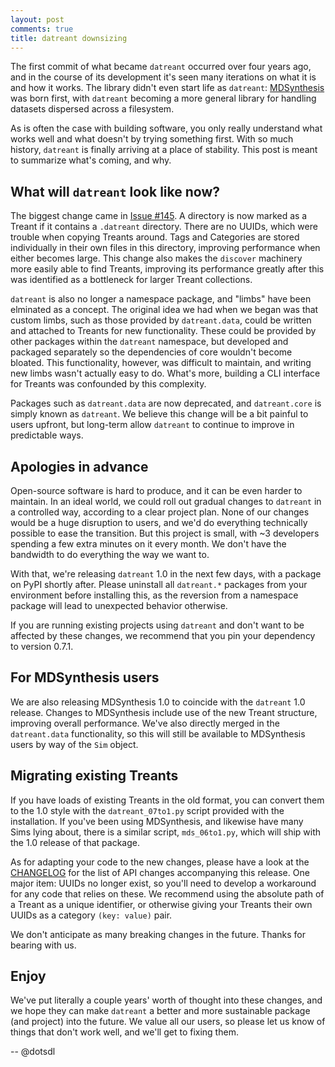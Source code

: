 ```yaml
---
layout: post
comments: true
title: datreant downsizing
---
```


The first commit of what became `datreant` occurred over four years ago, and in the course of its development it's seen many iterations on what it is and how it works.
The library didn't even start life as `datreant`: [MDSynthesis](https://github.com/datreant/MDSynthesis) was born first, with `datreant` becoming a more general library for handling datasets dispersed across a filesystem.

As is often the case with building software, you only really understand what works well and what doesn't by trying something first.
With so much history, `datreant` is finally arriving at a place of stability.
This post is meant to summarize what's coming, and why.

## What will `datreant` look like now?

The biggest change came in [Issue #145](https://github.com/datreant/datreant.core/pull/145).
A directory is now marked as a Treant if it contains a `.datreant` directory.
There are no UUIDs, which were trouble when copying Treants around.
Tags and Categories are stored individually in their own files in this directory, improving performance when either becomes large.
This change also makes the `discover` machinery more easily able to find Treants,
improving its performance greatly after this was identified as a bottleneck for larger Treant collections.

`datreant` is also no longer a namespace package, and "limbs" have been elminated as a concept.
The original idea we had when we began was that custom limbs, such as those provided by `datreant.data`, could be written and attached to Treants for new functionality.
These could be provided by other packages within the `datreant` namespace, but developed and packaged separately so the dependencies of core wouldn't become bloated.
This functionality, however, was difficult to maintain, and writing new limbs wasn't actually easy to do.
What's more, building a CLI interface for Treants was confounded by this complexity.

Packages such as `datreant.data` are now deprecated, and `datreant.core` is simply known as `datreant`.
We believe this change will be a bit painful to users upfront, but long-term allow `datreant` to continue to improve in predictable ways.

## Apologies in advance

Open-source software is hard to produce, and it can be even harder to maintain.
In an ideal world, we could roll out gradual changes to `datreant` in a controlled way, according to a clear project plan.
None of our changes would be a huge disruption to users, and we'd do everything technically possible to ease the transition.
But this project is small, with ~3 developers spending a few extra minutes on it every month.
We don't have the bandwidth to do everything the way we want to.

With that, we're releasing `datreant` 1.0 in the next few days, with a package on PyPI shortly after.
Please uninstall all `datreant.*` packages from your environment before installing this, as the reversion from a namespace package will lead to unexpected behavior otherwise.

If you are running existing projects using `datreant` and don't want to be affected by these changes,
we recommend that you pin your dependency to version 0.7.1.

## For MDSynthesis users

We are also releasing MDSynthesis 1.0 to coincide with the `datreant` 1.0 release.
Changes to MDSynthesis include use of the new Treant structure, improving overall performance.
We've also directly merged in the `datreant.data` functionality, so this will still be available to MDSynthesis users by way of the `Sim` object.

## Migrating existing Treants

If you have loads of existing Treants in the old format, you can convert them to the 1.0 style with the `datreant_07to1.py` script provided with the installation.
If you've been using MDSynthesis, and likewise have many Sims lying about, there is a similar script, `mds_06to1.py`, which will ship with the 1.0 release of that package.

As for adapting your code to the new changes, please have a look at the [CHANGELOG](https://github.com/datreant/datreant/blob/develop/CHANGELOG) for the list of API changes accompanying this release.
One major item: UUIDs no longer exist, so you'll need to develop a workaround for any code that relies on these.
We recommend using the absolute path of a Treant as a unique identifier, or otherwise giving your Treants their own UUIDs as a category `(key: value)` pair.

We don't anticipate as many breaking changes in the future.
Thanks for bearing with us.

## Enjoy

We've put literally a couple years' worth of thought into these changes, and we hope they can make `datreant` a better and more sustainable package (and project) into the future.
We value all our users, so please let us know of things that don't work well, and we'll get to fixing them.


-- @dotsdl
